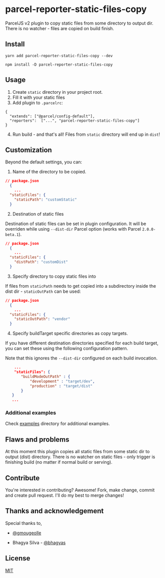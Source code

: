 # parcel-reporter-static-files-copy

ParcelJS v2 plugin to copy static files from some directory to output dir. There is no watcher - 
files are copied on build finish.


## Install

```
yarn add parcel-reporter-static-files-copy --dev
```

```
npm install -D parcel-reporter-static-files-copy
```

## Usage

1. Create `static` directory in your project root.
2. Fill it with your static files
3. Add plugin to `.parcelrc`:
```
{
  "extends": ["@parcel/config-default"],
  "reporters":  ["...", "parcel-reporter-static-files-copy"]
}
```
4. Run build - and that's all! Files from `static` directory will end up in `dist`!

## Customization

Beyond the default settings, you can:

1. Name of the directory to be copied.

```json
// package.json
  {
	...
  "staticFiles": {
    "staticPath": "customStatic"
  }
```

2. Destination of static files

Destination of static files can be set in plugin configuration. It will be
overriden while using `--dist-dir` Parcel option (works with Parcel `2.0.0-beta.1`).

```json
// package.json
  {
	...
  "staticFiles": {
    "distPath": "customDist"
  }
```

3. Specify directory to copy static files into

If files from `staticPath` needs to get copied into a subdirectory inside the dist dir - 
`staticOutPath` can be used:

```json
// package.json
  {
	...
  "staticFiles": {
    "staticOutPath": "vendor"
  }
```

4. Specify buildTarget specific directories as copy targets.

If you have different destination directories specified for each build target, you can set these using the following configuration pattern. 

Note that this ignores the `--dist-dir` configured on each build invocation.

```json
	...
	"staticFiles": {
	   "buildModeOutPath" : {
	       "development" : "target/dev",
	       "production" : "target/dist"
	   }
   }
   ...
```

### Additional examples

Check [examples](https://github.com/elwin013/parcel-reporter-static-files-copy/tree/master/examples) directory for 
additional examples. 

## Flaws and problems

At this moment this plugin copies all static files from some static dir to output (dist) directory. There is no 
watcher on static files - only trigger is finishing build (no matter if normal build or serving).

## Contribute

You're interested in contributing? Awesome! Fork, make change, commit and create pull request. I'll do my best to merge 
changes!

## Thanks and acknowledgement

Special thanks to,

- [@gmougeolle](https://github.com/gmougeolle/)

- Bhagya Silva - [@bhagyas](https://github.com/bhagyas/)


## License

[MIT](/LICENSE)
